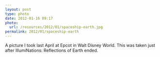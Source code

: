 ```yaml
---
layout: post
type: photo
date: 2012-01-16 09:17
photo: 
  url: /resources/2012/01/spaceship-earth.jpg
permalink: 2012/01/spaceship-earth
---
```


A picture I took last April at Epcot in Walt Disney World. This was taken just after IllumiNations: Reflections of Earth ended.
